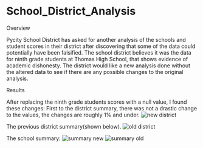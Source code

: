 # School_District_Analysis

Overview

Pycity School District has asked for another analysis of the schools and student scores in their district after discovering that some of the data could potentially have been falsified. The school district believes it was the data for ninth grade students at Thomas High School, that shows evidence of academic dishonesty. The district would like a new analysis done without the altered data to see if there are any possible changes to the original analysis.

Results

After replacing the ninth grade students scores with a null value, I found these changes:
First to the district summary, there was not a drastic change to the values, the changes are roughly 1% and under.
![new district](https://user-images.githubusercontent.com/106573185/175230300-11435217-b1a1-4f68-adc4-937fb2c6fd22.PNG)

The previous district summary(shown below).
![old district](https://user-images.githubusercontent.com/106573185/175230517-0d5085c5-aa3f-4c67-a20e-c0a47a0ffe6f.PNG)

The school summary:
![summary new](https://user-images.githubusercontent.com/106573185/175232089-a67dbf73-d54a-4766-a7b4-759bb3002f2e.PNG)
![summary old](https://user-images.githubusercontent.com/106573185/175232123-9d871c0c-b54a-4547-ab26-a42dca5363f2.PNG)
